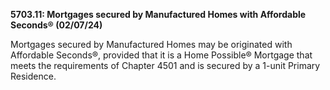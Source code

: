 **5703.11: Mortgages secured by Manufactured Homes with Affordable
Seconds® (02/07/24)**

Mortgages secured by Manufactured Homes may be originated with
Affordable Seconds®, provided that it is a Home Possible® Mortgage that
meets the requirements of Chapter 4501 and is secured by a 1-unit
Primary Residence.
